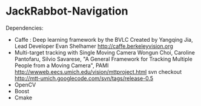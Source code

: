# JackRabbot-Navigation

Dependencies:
- Caffe : Deep learning framework by the BVLC
  Created by Yangqing Jia, Lead Developer Evan Shelhamer
  http://caffe.berkeleyvision.org
- Multi-target tracking with Single Moving Camera
  Wongun Choi, Caroline Pantofaru, Silvio Savarese, "A General Framework for Tracking Multiple People from a Moving Camera", PAMI 
  http://wwweb.eecs.umich.edu/vision/mttproject.html
  svn checkout http://mtt-umich.googlecode.com/svn/tags/release-0.5
- OpenCV
- Boost
- Cmake